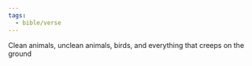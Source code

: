 ```yaml
---
tags:
  - bible/verse
---
```

Clean animals, unclean animals, birds, and everything that creeps on the ground